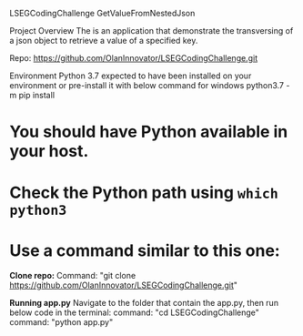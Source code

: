 LSEGCodingChallenge
GetValueFromNestedJson

Project Overview
The is an application that demonstrate the transversing of a json object to retrieve a value of a specified key.

Repo: https://github.com/OlanInnovator/LSEGCodingChallenge.git

Environment
Python 3.7 expected to have been installed on your environment or pre-install it with below command for windows
python3.7 -m pip install
# You should have Python available in your host. 
# Check the Python path using `which python3`
# Use a command similar to this one:

**Clone repo:**
Command: "git clone https://github.com/OlanInnovator/LSEGCodingChallenge.git"

**Running app.py**
Navigate to the folder that contain the app.py, then run below code in the terminal:
command: "cd LSEGCodingChallenge"
command: "python app.py"
